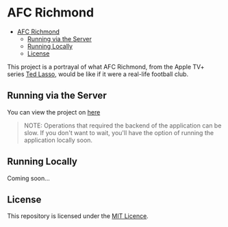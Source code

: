 # AFC Richmond

<!--toc:start-->
- [AFC Richmond](#afc-richmond)
  - [Running via the Server](#running-via-the-server)
  - [Running Locally](#running-locally)
  - [License](#license)
<!--toc:end-->

This project is a portrayal of what AFC Richmond, from the Apple TV+ series [Ted Lasso](https://tv.apple.com/br/show/ted-lasso/umc.cmc.vtoh0mn0xn7t3c643xqonfzy?l=en-GB), would be like if it were a real-life football club.

## Running via the Server 

You can view the project on [here](https://afc-richmond.vercel.app/) 

> NOTE: Operations that required the backend of the application can be slow. If you don't want to wait, you'll have the option of running the application locally soon.  

## Running Locally

Coming soon...

## License

This repository is licensed under the [MIT Licence](https://github.com/ThiagoMartinsVieira/afc-richmond/blob/main/LICENSE).
